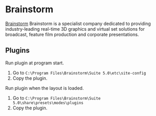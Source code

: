 # Brainstorm

[Brainstorm](https://www.brainstorm3d.com/) Brainstorm is a specialist company dedicated to providing industry-leading real-time 3D graphics and virtual set solutions for broadcast, feature film production and corporate presentations.

## Plugins

Run plugin at program start.
1. Go to `C:\Program Files\Brainstorm\Suite 5.0\etc\site-config`
2. Copy the plugin.

Run plugin when the layout is loaded.
1. Go to `C:\Program Files\Brainstorm\Suite 5.0\share\presets\modes\plugins`
2. Copy the plugin.
